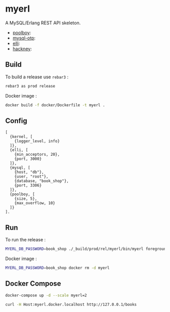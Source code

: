 myerl
=====

A MySQL/Erlang REST API skeleton.

* [poolboy][1]: 
* [mysql-otp][2]: 
* [elli][3]: 
* [hackney][4]: 

Build
-----

To build a release use `rebar3` :

```sh
rebar3 as prod release
```

Docker image :

```sh
docker build -f docker/Dockerfile -t myerl .
```

Config
------

```
[
  {kernel, [
    {logger_level, info}
  ]},
  {elli, [
    {min_acceptors, 20},
    {port, 3000}
  ]},
  {mysql, [
    {host, "db"},
    {user, "root"},
    {database, "book_shop"},
    {port, 3306}
  ]},
  {poolboy, [
    {size, 5},
    {max_overflow, 10}
  ]}
].
```

Run
---

To run the release :

```sh
MYERL_DB_PASSWORD=book_shop ./_build/prod/rel/myerl/bin/myerl foreground
```

Docker image :

```sh
MYERL_DB_PASSWORD=book_shop docker rm -d myerl
```

Docker Compose
--------------

```sh
docker-compose up -d --scale myerl=2
```

```sh
curl -H Host:myerl.docker.localhost http://127.0.0.1/books
```

[1]: https://github.com/devinus/poolboy
[2]: https://github.com/mysql-otp/mysql-otp
[3]: https://github.com/elli-lib/elli
[4]: https://github.com/benoitc/hackney
